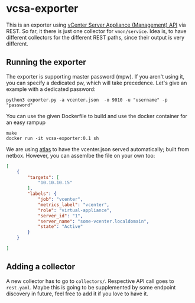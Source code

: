 # vcsa-exporter

This is an exporter using [vCenter Server Appliance (Management) API](https://code.vmware.com/apis/60/vcenter-server-appliance-management) via REST. 
So far, it there is just one collector for `vmon/service`. Idea is, to have different collectors for the different REST paths, since their output is very different.

## Running the exporter

The exporter is supporting master password (mpw). If you aren't using it, you can specify a dedicated pw, which will take precedence. Let's give an example with a dedicated password:

```
python3 exporter.py -a vcenter.json  -o 9010 -u "username" -p "password"
```

You can use the given Dockerfile to build and use the docker container for an easy rampup

```
make
docker run -it vcsa-exporter:0.1 sh
```

We are using [atlas](https://github.com/sapcc/atlas) to have the vcenter.json served automatically; built from netbox. However, you can assemlbe the file on your own too:

```json
[
    {
        "targets": [
            "10.10.10.15"
        ],
        "labels": {
            "job": "vcenter",
            "metrics_label": "vcenter",
            "role": "virtual-appliance",
            "server_id": "1",
            "server_name": "some-vcenter.localdomain",
            "state": "Active"
        }
    }

]
```

## Adding a collector

A new collector has to go to `collectors/`. Respective API call goes to `rest.yaml`.
Maybe this is going to be supplemented by some endpoint discovery in future, feel free to add it if you love to have it.
